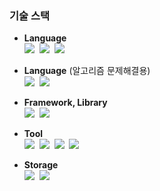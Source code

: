 <!--
**fpdjsns/fpdjsns** is a ✨ _special_ ✨ repository because its `README.md` (this file) appears on your GitHub profile.

Here are some ideas to get you started:

- 🔭 I’m currently working on ...
- 🌱 I’m currently learning ...
- 👯 I’m looking to collaborate on ...
- 🤔 I’m looking for help with ...
- 💬 Ask me about ...
- 📫 How to reach me: ...
- 😄 Pronouns: ...
- ⚡ Fun fact: ...

https://simpleicons.org/

-->

### 기술 스택  
- **Language** </br>
<img src="https://img.shields.io/badge/Java-007396?style=for-the-badge&logo=Java&logoColor=white"/></a>&nbsp;
<img src="https://img.shields.io/badge/Kotlin-7F52FF?style=for-the-badge&logo=Kotlin&logoColor=white"/></a>&nbsp;
<img src="https://img.shields.io/badge/JavaScript-2F2625?style=for-the-badge&logo=JavaScript&logoColor=white"/></a>&nbsp;
- **Language** (알고리즘 문제해결용) </br>
<img src="https://img.shields.io/badge/Python-3776AB?style=for-the-badge&logo=Python&logoColor=white"/></a>&nbsp;
<img src="https://img.shields.io/badge/-C++-00599C?style=for-the-badge&logo=c%2B%2B&logoColor=white"/></a>&nbsp;

- **Framework, Library**</br>
<img src="https://img.shields.io/badge/Spring Boot-6DB33F?style=for-the-badge&logo=Spring Boot&logoColor=white"/></a>&nbsp;
<img src="https://img.shields.io/badge/swagger-85EA2D?style=for-the-badge&logo=swagger&logoColor=white"/></a>&nbsp;

- **Tool**</br>
<img src="https://img.shields.io/badge/git-F05032?style=for-the-badge&logo=git&logoColor=white"/></a>&nbsp;
<img src="https://img.shields.io/badge/github-181717?style=for-the-badge&logo=github&logoColor=white"/></a>&nbsp;
<img src="https://img.shields.io/badge/jenkins-D24939?style=for-the-badge&logo=jenkins&logoColor=white"/></a>&nbsp;
<img src="https://img.shields.io/badge/gradle-02303A?style=for-the-badge&logo=gradle&logoColor=white"/></a>&nbsp;

- **Storage**</br>
<img src="https://img.shields.io/badge/mysql-4479A1?style=for-the-badge&logo=mysql&logoColor=white"/></a>&nbsp;
<img src="https://img.shields.io/badge/redis-DC382D?style=for-the-badge&logo=redis&logoColor=white"/></a>&nbsp;
  
  
  
